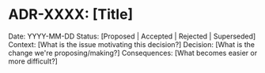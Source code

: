 # ADR-XXXX: [Title]

Date: YYYY-MM-DD
Status: [Proposed | Accepted | Rejected | Superseded]
Context: [What is the issue motivating this decision?]
Decision: [What is the change we're proposing/making?]
Consequences: [What becomes easier or more difficult?]
